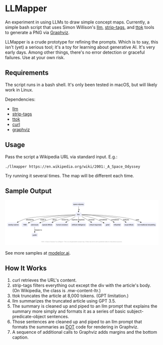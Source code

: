 # LLMapper

An experiment in using LLMs to draw simple concept maps. Currently, a simple bash script that uses Simon Willison's [llm](https://github.com/simonw/llm), [strip-tags](https://github.com/simonw/strip-tags), and [ttok](https://github.com/simonw/ttok) tools to generate a PNG via [Graphviz](https://graphviz.org). 

LLMapper is a crude prototype for refining the prompts. Which is to say, this isn't (yet) a serious tool; it's a toy for learning about generative AI. It's very early days. Among other things, there's no error detection or graceful failures. Use at your own risk.

## Requirements

The script runs in a bash shell. It's only been tested in macOS, but will likely work in Linux.

Dependencies:

- [llm](https://github.com/simonw/llm)
- [strip-tags](https://github.com/simonw/strip-tags)
- [ttok](https://github.com/simonw/ttok)
- [curl](https://curl.se)
- [graphviz](https://graphviz.org)

## Usage

Pass the script a Wikipedia URL via standard input. E.g.:

`./llmapper https://en.wikipedia.org/wiki/2001:_A_Space_Odyssey`

Try running it several times. The map will be different each time.

## Sample Output

![A concept map of the movie 2001: A Space Odyssey](sample-map.png)

See more samples at [modelor.ai](https://modelor.ai).

## How It Works

1. curl retrieves the URL's content.
2. strip-tags filters everything out except the div with the article's body. (On Wikipedia, the class is .mw-content-ltr.)
3. ttok truncates the article at 8,000 tokens. (GPT limitation.)
4. llm summarizes the truncated article using GPT 3.5.
5. The summary is cleaned up and piped to an llm prompt that explains the summary more simply and formats it as a series of basic subject-predicate-object sentences.
6. Those sentences are cleaned up and piped to an llm prompt that formats the summaries as [DOT](https://graphviz.org/doc/info/lang.html) code for rendering in Graphviz.
7. A sequence of additional calls to Graphviz adds margins and the bottom caption.